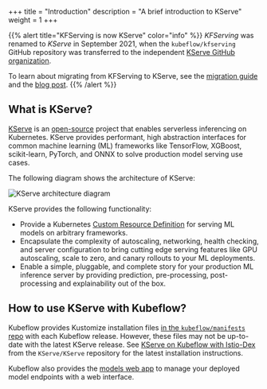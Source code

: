 +++
title = "Introduction"
description = "A brief introduction to KServe"
weight = 1
+++

{{% alert title="KFServing is now KServe" color="info" %}}
_KFServing_ was renamed to _KServe_ in September 2021, when the `kubeflow/kfserving` GitHub repository was transferred to the independent [KServe GitHub organization](https://github.com/kserve).

To learn about migrating from KFServing to KServe, see the [migration guide](https://kserve.github.io/website/0.13/admin/migration/) and the [blog post](https://blog.kubeflow.org/release/official/2021/09/27/kfserving-transition.html).
{{% /alert %}}

## What is KServe?

[KServe](https://kserve.github.io/website/latest/) is an [open-source](https://github.com/kserve/kserve) project that enables serverless inferencing on Kubernetes.
KServe provides performant, high abstraction interfaces for common machine learning (ML) frameworks like TensorFlow, XGBoost, scikit-learn, PyTorch, and ONNX to solve production model serving use cases.

The following diagram shows the architecture of KServe:

<img src="/docs/external-add-ons/kserve/pics/kserve-architecture.png"
     alt="KServe architecture diagram"
     class="p-2">
</img>

KServe provides the following functionality:
 
- Provide a Kubernetes [Custom Resource Definition](https://kubernetes.io/docs/concepts/extend-kubernetes/api-extension/custom-resources/) for serving ML models on arbitrary frameworks.
- Encapsulate the complexity of autoscaling, networking, health checking, and server configuration to bring cutting edge serving features like GPU autoscaling, scale to zero, and canary rollouts to your ML deployments.
- Enable a simple, pluggable, and complete story for your production ML inference server by providing prediction, pre-processing, post-processing and explainability out of the box.

## How to use KServe with Kubeflow?

Kubeflow provides Kustomize installation files [in the `kubeflow/manifests` repo](https://github.com/kubeflow/manifests/tree/master/contrib/kserve) with each Kubeflow release.
However, these files may not be up-to-date with the latest KServe release.
See [KServe on Kubeflow with Istio-Dex](https://github.com/KServe/KServe/tree/master/docs/samples/istio-dex) from the `KServe/KServe` repository for the latest installation instructions.

Kubeflow also provides the [models web app](/docs/external-add-ons/kserve/webapp/) to manage your deployed model endpoints with a web interface.